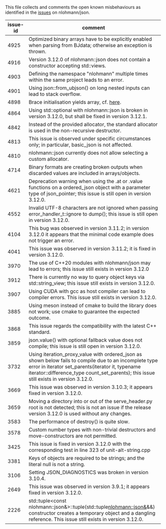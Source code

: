 This file collects and comments the open known misbehaviours as identified in the [issues](https://github.com/nlohmann/json/issues?q=is%3Aissue%20state%3Aopen%20label%3A%22kind%3A%20bug%22) on nlohmann/json.

issue-id | comment
---------|--------
4925 | Optimized binary arrays have to be explicitly enabled when parsing from BJdata; otherwise an exception is thrown.
4916 | Version 3.12.0 of nlohmann::json does not contain a constructor accepting std::views.
4903 | Defining the namespace "nlohmann" multiple times within the same project leads to an error.
4901 | Using json::from_ubjson() on long nested inputs can lead to stack overflow.
4898 | Brace initialisation yields array, cf. [here](https://json.nlohmann.me/home/faq/#brace-initialization-yields-arrays).
4864 | Using std::optional with nlohmann::json is broken in version 3.12.0, but shall be fixed in version 3.12.1.
4842 | Instead of the provided allocator, the standard allocator is used in the non-recursive destructor.
4813 | This issue is observed under specific circumstances only; in particular, basic_json is not affected.
4810 | nlohmann::json currently does not allow selecting a custom allocator.
4714 | Binary formats are creating broken outputs when discarded values are included in arrays/objects.
4621 | Deprecation warning when using the .at or .value functions on a ordered_json object with a parameter type of json_pointer; this issue is still open in version 3.12.0.
4552 | Invalid UTF-8 characters are not ignored when passing  error_handler_t::ignore to dump(); this issue is still open in version 3.12.0.
4104 | This bug was observed in version 3.11.2; in version 3.12.0 it appears that the minimal code example does not trigger an error.
4041 | This issue was observed in version 3.11.2; it is fixed in version 3.12.0.
3970 | The use of C++20 modules with nlohmann/json may lead to errors; this issue still exists in version 3.12.0
3912 | There is currently no way to query object keys via std::string_view; this issue still exists in version 3.12.0.
3907 | Using CUDA with gcc as host compiler can lead to compiler errors. This issue still exists in version 3.12.0.
3885 | Using meson instead of cmake to build the library does not work; use cmake to guarantee the expected outcome.
3868 | This issue regards the compatibility with the latest C++ standard.
3859 | json.value() with optional fallback value does not compile; this issue is still open in version 3.12.0.
3732 | Using iteration_proxy_value with ordered_json as shown below fails to compile due to an incomplete type error in iterator set_parents(iterator it, typename iterator::difference_type count_set_parents); this issue still exists in version 3.12.0.
3669 | This issue was observed in version 3.10.3; it appears fixed in version 3.12.0.
3659 | Moving a directory into or out of the serve_header.py root is not detected; this is not an issue if the release version 3.12.0 is used without any changes.
3583 | The performance of destroy() is quite slow.
3578 | Custom number types with non-trivial destructors and move-constructors are not permitted.
3425 | This issue is fixed in version 3.12.0 with the corresponding test in line 323 of unit-alt-string.cpp
3381 | Keys of objects are required to be strings; and the literal null is not a string.
3106 | Setting JSON_DIAGNOSTICS was broken in version 3.10.4.
2649 | This issue was observed in version 3.9.1; it appears fixed in version 3.12.0.
2226 | std::tuple<const nlohmann::json&>::tuple(std::tuple<nlohmann::json&>&&) constructor creates a temporary object and a dangling reference. This issue still exists in version 3.12.0.
